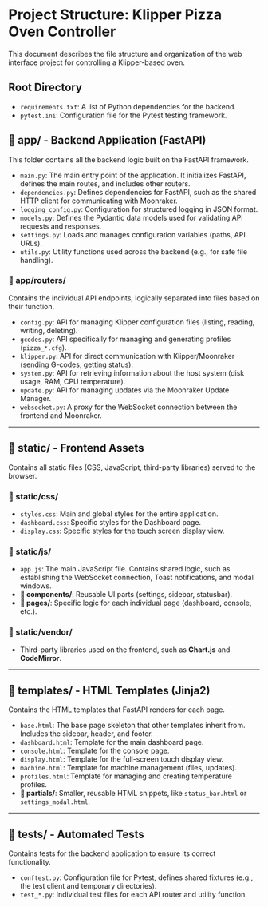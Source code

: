 # Project Structure: Klipper Pizza Oven Controller

This document describes the file structure and organization of the web interface project for controlling a Klipper-based oven.

## Root Directory

-   `requirements.txt`: A list of Python dependencies for the backend.
-   `pytest.ini`: Configuration file for the Pytest testing framework.

## 📁 app/ - Backend Application (FastAPI)

This folder contains all the backend logic built on the FastAPI framework.

-   `main.py`: The main entry point of the application. It initializes FastAPI, defines the main routes, and includes other routers.
-   `dependencies.py`: Defines dependencies for FastAPI, such as the shared HTTP client for communicating with Moonraker.
-   `logging_config.py`: Configuration for structured logging in JSON format.
-   `models.py`: Defines the Pydantic data models used for validating API requests and responses.
-   `settings.py`: Loads and manages configuration variables (paths, API URLs).
-   `utils.py`: Utility functions used across the backend (e.g., for safe file handling).

### 📁 app/routers/

Contains the individual API endpoints, logically separated into files based on their function.

-   `config.py`: API for managing Klipper configuration files (listing, reading, writing, deleting).
-   `gcodes.py`: API specifically for managing and generating profiles (`pizza_*.cfg`).
-   `klipper.py`: API for direct communication with Klipper/Moonraker (sending G-codes, getting status).
-   `system.py`: API for retrieving information about the host system (disk usage, RAM, CPU temperature).
-   `update.py`: API for managing updates via the Moonraker Update Manager.
-   `websocket.py`: A proxy for the WebSocket connection between the frontend and Moonraker.

---

## 📁 static/ - Frontend Assets

Contains all static files (CSS, JavaScript, third-party libraries) served to the browser.

### 📁 static/css/

-   `styles.css`: Main and global styles for the entire application.
-   `dashboard.css`: Specific styles for the Dashboard page.
-   `display.css`: Specific styles for the touch screen display view.

### 📁 static/js/

-   `app.js`: The main JavaScript file. Contains shared logic, such as establishing the WebSocket connection, Toast notifications, and modal windows.
-   **📁 components/**: Reusable UI parts (settings, sidebar, statusbar).
-   **📁 pages/**: Specific logic for each individual page (dashboard, console, etc.).

### 📁 static/vendor/

-   Third-party libraries used on the frontend, such as **Chart.js** and **CodeMirror**.

---

## 📁 templates/ - HTML Templates (Jinja2)

Contains the HTML templates that FastAPI renders for each page.

-   `base.html`: The base page skeleton that other templates inherit from. Includes the sidebar, header, and footer.
-   `dashboard.html`: Template for the main dashboard page.
-   `console.html`: Template for the console page.
-   `display.html`: Template for the full-screen touch display view.
-   `machine.html`: Template for machine management (files, updates).
-   `profiles.html`: Template for managing and creating temperature profiles.
-   **📁 partials/**: Smaller, reusable HTML snippets, like `status_bar.html` or `settings_modal.html`.

---

## 📁 tests/ - Automated Tests

Contains tests for the backend application to ensure its correct functionality.

-   `conftest.py`: Configuration file for Pytest, defines shared fixtures (e.g., the test client and temporary directories).
-   `test_*.py`: Individual test files for each API router and utility function.